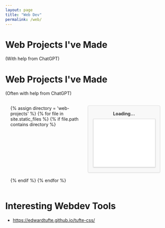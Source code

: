 ```yaml
---
layout: page
title: "Web Dev"
permalink: /web/
---
```


<style>
  .grid-gallery {
    display: grid;
    grid-template-columns: repeat(auto-fit, minmax(200px, 1fr));
    grid-gap: 16px;
    padding: 16px;
  }

  .gallery-item {
    position: relative;
    overflow: hidden;
    padding: 16px;
    border: 1px solid #ddd;
    border-radius: 4px;
    background-color: #f8f8f8;
    box-shadow: 0 1px 3px rgba(0, 0, 0, 0.1);
    transition: box-shadow 0.3s;
  }

  .gallery-item:hover {
    box-shadow: 0 4px 6px rgba(0, 0, 0, 0.1);
  }

  .gallery-item a {
    display: block;
    margin-bottom: 8px;
    font-weight: bold;
    text-align: center;
    color: #333;
    text-decoration: none;
    transition: color 0.3s;
  }

  .gallery-item a:hover {
    color: #007bff;
  }

  .gallery-item iframe {
    width: 100%;
    border: 1px solid #ddd;
    box-shadow: 0 1px 3px rgba(0, 0, 0, 0.2);
  }
</style>

# Web Projects I've Made
(With help from ChatGPT)

# Web Projects I've Made
(Often with help from ChatGPT)

<div class="grid-gallery">
{% assign directory = 'web-projects' %}
{% for file in site.static_files %}
  {% if file.path contains directory %}
    <div class="gallery-item">
      <a href="{{ file.path }}" target="_blank" data-src="{{ file.path }}" data-filename="{{ file.name }}">Loading...</a>
      <iframe src="{{ file.path }}" width="200" height="150" frameborder="0"></iframe>
    </div>
  {% endif %}
{% endfor %}
</div>

<script>
  document.addEventListener('DOMContentLoaded', function () {
    const links = document.querySelectorAll('.gallery-item a[data-src]');

    links.forEach((link) => {
      const src = link.getAttribute('data-src');
      const filename = link.getAttribute('data-filename');

      fetch(src)
        .then((response) => response.text())
        .then((html) => {
          const parser = new DOMParser();
          const doc = parser.parseFromString(html, 'text/html');
          const title = doc.querySelector('title').innerText;
          link.innerText = title;
        })
        .catch((error) => {
          console.error('Error fetching HTML file:', error);
          link.innerText = filename; // Use the filename as the fallback
        });
    });
  });
</script>

# Interesting Webdev Tools
- https://edwardtufte.github.io/tufte-css/